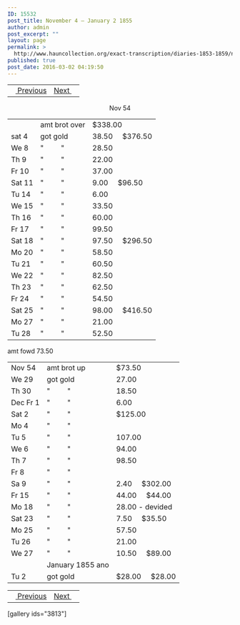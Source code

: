 ```yaml
---
ID: 15532
post_title: November 4 – January 2 1855
author: admin
post_excerpt: ""
layout: page
permalink: >
  http://www.hauncollection.org/exact-transcription/diaries-1853-1859/november-4-january-2-1855/
published: true
post_date: 2016-03-02 04:19:50
---
```

<table style="width: 100%;" align="center">
<tbody>
<tr>
<td><a href="http://www.hauncollection.org/version-2/diaries-1853-1859/august-25-november-3-1854/"><img src="https://lh3.googleusercontent.com/-EFJpxxNiPNw/VqgtWBCZrMI/AAAAAAAAAFU/WfY4lPFWWkg/s800-Ic42/Soeb-Plain-Arrows-8-10px.png" alt="" width="10" height="10" /> Previous</a></td>
<td style="text-align: right;"><a href="http://www.hauncollection.org/version-2/diaries-1853-1859/january-2-march-24-1855/">Next <img src="https://lh3.googleusercontent.com/-67k0cYlpXHw/VqgtWKz1MXI/AAAAAAAAAFU/k9PW_Piyurk/s800-Ic42/Soeb-Plain-Arrows-5-10px.png" alt="" width="10" height="10" /></a></td>
</tr>
</tbody>
</table>
<p style="text-align: center;">Nov 54</p>

<table style="width: 100%;">
<tbody>
<tr>
<td></td>
<td>amt brot over</td>
<td>$338.00</td>
</tr>
<tr>
<td>sat 4</td>
<td>got gold</td>
<td>38.50     $376.50</td>
</tr>
<tr>
<td>We 8</td>
<td>"         "</td>
<td>28.50</td>
</tr>
<tr>
<td>Th 9</td>
<td>"         "</td>
<td>22.00</td>
</tr>
<tr>
<td>Fr 10</td>
<td>"         "</td>
<td>37.00</td>
</tr>
<tr>
<td>Sat 11</td>
<td>"         "</td>
<td>9.00     $96.50</td>
</tr>
<tr>
<td>Tu 14</td>
<td>"         "</td>
<td>6.00</td>
</tr>
<tr>
<td>We 15</td>
<td>"         "</td>
<td>33.50</td>
</tr>
<tr>
<td>Th 16</td>
<td>"         "</td>
<td>60.00</td>
</tr>
<tr>
<td>Fr 17</td>
<td>"         "</td>
<td>99.50</td>
</tr>
<tr>
<td>Sat 18</td>
<td>"         "</td>
<td>97.50     $296.50</td>
</tr>
<tr>
<td>Mo 20</td>
<td>"         "</td>
<td>58.50</td>
</tr>
<tr>
<td>Tu 21</td>
<td>"         "</td>
<td>60.50</td>
</tr>
<tr>
<td>We 22</td>
<td>"         "</td>
<td>82.50</td>
</tr>
<tr>
<td>Th 23</td>
<td>"         "</td>
<td>62.50</td>
</tr>
<tr>
<td>Fr 24</td>
<td>"         "</td>
<td>54.50</td>
</tr>
<tr>
<td>Sat 25</td>
<td>"         "</td>
<td>98.00     $416.50</td>
</tr>
<tr>
<td>Mo 27</td>
<td>"         "</td>
<td>21.00</td>
</tr>
<tr>
<td>Tu 28</td>
<td>"         "</td>
<td>52.50</td>
</tr>
</tbody>
</table>
amt fowd 73.50
<table style="width: 100%;">
<tbody>
<tr>
<td>Nov 54</td>
<td>amt brot up</td>
<td>$73.50</td>
</tr>
<tr>
<td>We 29</td>
<td>got gold</td>
<td>27.00</td>
</tr>
<tr>
<td>Th 30</td>
<td>"         "</td>
<td>18.50</td>
</tr>
<tr>
<td>Dec
Fr 1</td>
<td>"         "</td>
<td>6.00</td>
</tr>
<tr>
<td>Sat 2</td>
<td>"         "</td>
<td>$125.00</td>
</tr>
<tr>
<td>Mo 4</td>
<td>"         "</td>
<td></td>
</tr>
<tr>
<td>Tu 5</td>
<td>"         "</td>
<td>107.00</td>
</tr>
<tr>
<td>We 6</td>
<td>"         "</td>
<td>94.00</td>
</tr>
<tr>
<td>Th 7</td>
<td>"         "</td>
<td>98.50</td>
</tr>
<tr>
<td>Fr 8</td>
<td>"         "</td>
<td></td>
</tr>
<tr>
<td>Sa 9</td>
<td>"         "</td>
<td>2.40     $302.00</td>
</tr>
<tr>
<td>Fr 15</td>
<td>"         "</td>
<td>44.00     $44.00</td>
</tr>
<tr>
<td>Mo 18</td>
<td>"         "</td>
<td>28.00 - devided</td>
</tr>
<tr>
<td>Sat 23</td>
<td>"         "</td>
<td>7.50     $35.50</td>
</tr>
<tr>
<td>Mo 25</td>
<td>"         "</td>
<td>57.50</td>
</tr>
<tr>
<td>Tu 26</td>
<td>"         "</td>
<td>21.00</td>
</tr>
<tr>
<td>We 27</td>
<td>"         "</td>
<td>10.50     $89.00</td>
</tr>
<tr>
<td></td>
<td>January 1855 ano</td>
<td></td>
</tr>
<tr>
<td>Tu 2</td>
<td>got gold</td>
<td>$28.00     $28.00</td>
</tr>
</tbody>
</table>
<table style="width: 100%;" align="center">
<tbody>
<tr>
<td><a href="http://www.hauncollection.org/version-2/diaries-1853-1859/august-25-november-3-1854/"><img src="https://lh3.googleusercontent.com/-EFJpxxNiPNw/VqgtWBCZrMI/AAAAAAAAAFU/WfY4lPFWWkg/s800-Ic42/Soeb-Plain-Arrows-8-10px.png" alt="" width="10" height="10" /> Previous</a></td>
<td style="text-align: right;"><a href="http://www.hauncollection.org/version-2/diaries-1853-1859/january-2-march-24-1855/">Next <img src="https://lh3.googleusercontent.com/-67k0cYlpXHw/VqgtWKz1MXI/AAAAAAAAAFU/k9PW_Piyurk/s800-Ic42/Soeb-Plain-Arrows-5-10px.png" alt="" width="10" height="10" /></a></td>
</tr>
</tbody>
</table>
[gallery ids="3813"]

&nbsp;